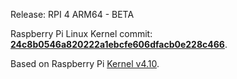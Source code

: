 Release: RPI 4 ARM64 - BETA

Raspberry Pi Linux Kernel commit: **[24c8b0546a820222a1ebcfe606dfacb0e228c466](https://github.com/raspberrypi/linux/commit/24c8b0546a820222a1ebcfe606dfacb0e228c466)**.

Based on Raspberry Pi [Kernel v4.10](https://github.com/raspberrypi/linux/tree/rpi-5.10.y).